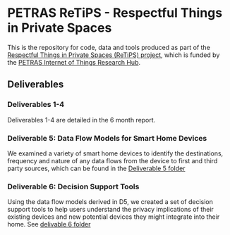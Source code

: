 # PETRAS ReTiPS - Respectful Things in Private Spaces

This is the repository for code, data and tools produced as part of the [Respectful Things in Private Spaces (ReTiPS) project](https://www.petrashub.org/portfolio-item/respectful-things-in-private-spaces-investigating-ethical-data-handling-for-very-personal-devices-retips/), which is funded by the [PETRAS Internet of Things Research Hub](https://www.petrashub.org).

## Deliverables

### Deliverables 1-4

Deliverables 1-4 are detailed in the 6 month report.

### Deliverable 5: Data Flow Models for Smart Home Devices

We examined a variety of smart home devices to identify the destinations, frequency and nature of any data flows from the device to first and third party sources, which can be found in the [Deliverable 5 folder](../D5)

### Deliverable 6: Decision Support Tools

Using the data flow models derived in D5, we created a set of decision support tools to help users understand the privacy implications of their existing devices and new potential devices they might integrate into their home. See [delivable 6 folder](../D6)
